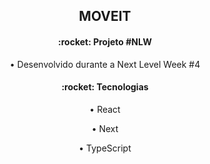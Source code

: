 <h2 align="center">
   MOVEIT
</h2>

<h4 align="center">:rocket: Projeto #NLW</h4>
<p align="center">• Desenvolvido durante a Next Level Week #4<p>

<h4 align="center">:rocket: Tecnologias</h4>
<p align="center">• React<p>
<p align="center">• Next<p>
<p align="center">• TypeScript<p>
